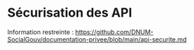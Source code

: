 # Sécurisation des API

Information restreinte :
https://github.com/DNUM-SocialGouv/documentation-privee/blob/main/api-securite.md